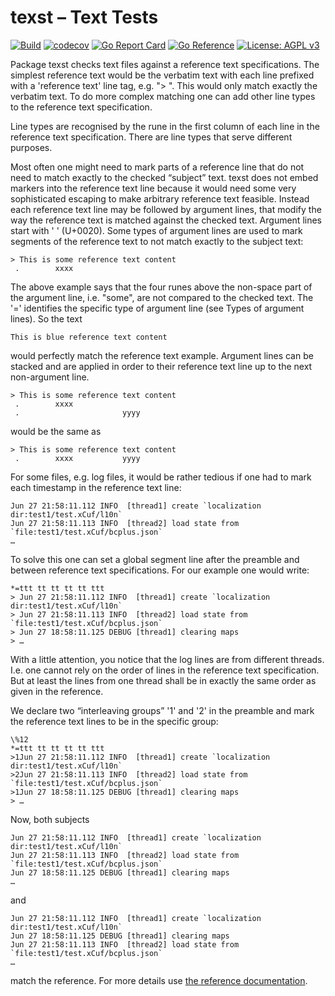 # texst – Text Tests
[![Build](https://travis-ci.com/fractalqb/texst.svg?branch=main)](https://travis-ci.com/github/fractalqb/texst)
[![codecov](https://codecov.io/gh/fractalqb/texst/branch/master/graph/badge.svg)](https://codecov.io/gh/fractalqb/texst)
[![Go Report Card](https://goreportcard.com/badge/github.com/fractalqb/texst)](https://goreportcard.com/report/github.com/fractalqb/texst)
[![Go Reference](https://pkg.go.dev/badge/github.com/fractalqb/texst.svg)](https://pkg.go.dev/github.com/fractalqb/texst)
[![License: AGPL v3](https://img.shields.io/badge/License-AGPL%20v3-blue.svg)](http://www.gnu.org/licenses/agpl-3.0)

Package texst checks text files against a reference text
specifications. The simplest reference text would be the verbatim text
with each line prefixed with a 'reference text' line tag, e.g. ">
". This would only match exactly the verbatim text. To do more complex
matching one can add other line types to the reference text
specification.

Line types are recognised by the rune in the first column of each line
in the reference text specification. There are line types that serve
different purposes.

Most often one might need to mark parts of a reference line that do
not need to match exactly to the checked “subject” text. texst does
not embed markers into the reference text line because it would need
some very sophisticated escaping to make arbitrary reference text
feasible.  Instead each reference text line may be followed by
argument lines, that modify the way the reference text is matched
against the checked text. Argument lines start with ' ' (U+0020). Some
types of argument lines are used to mark segments of the reference
text to not match exactly to the subject text:

```
> This is some reference text content
 .        xxxx
```

The above example says that the four runes above the non-space part of
the argument line, i.e. "some", are not compared to the checked
text. The '=' identifies the specific type of argument line (see Types
of argument lines). So the text

```
This is blue reference text content
```

would perfectly match the reference text example. Argument lines can
be stacked and are applied in order to their reference text line up to
the next non-argument line.

```
> This is some reference text content
 .        xxxx
 .                       yyyy
```

would be the same as

```
> This is some reference text content
 .        xxxx           yyyy
```

For some files, e.g. log files, it would be rather tedious if one had
to mark each timestamp in the reference text line:

```
Jun 27 21:58:11.112 INFO  [thread1] create `localization dir:test1/test.xCuf/l10n`
Jun 27 21:58:11.113 INFO  [thread2] load state from `file:test1/test.xCuf/bcplus.json`
…
```

To solve this one can set a global segment line after the preamble and
between reference text specifications. For our example one would
write:

```
*=ttt tt tt tt tt ttt
> Jun 27 21:58:11.112 INFO  [thread1] create `localization dir:test1/test.xCuf/l10n`
> Jun 27 21:58:11.113 INFO  [thread2] load state from `file:test1/test.xCuf/bcplus.json`
> Jun 27 18:58:11.125 DEBUG [thread1] clearing maps
> …
```

With a little attention, you notice that the log lines are from
different threads. I.e. one cannot rely on the order of lines in the
reference text specification. But at least the lines from one thread
shall be in exactly the same order as given in the reference.

We declare two “interleaving groups” '1' and '2' in the preamble and
mark the reference text lines to be in the specific group:

```
\%12
*=ttt tt tt tt tt ttt
>1Jun 27 21:58:11.112 INFO  [thread1] create `localization dir:test1/test.xCuf/l10n`
>2Jun 27 21:58:11.113 INFO  [thread2] load state from `file:test1/test.xCuf/bcplus.json`
>1Jun 27 18:58:11.125 DEBUG [thread1] clearing maps
> …
```

Now, both subjects

```
Jun 27 21:58:11.112 INFO  [thread1] create `localization dir:test1/test.xCuf/l10n`
Jun 27 21:58:11.113 INFO  [thread2] load state from `file:test1/test.xCuf/bcplus.json`
Jun 27 18:58:11.125 DEBUG [thread1] clearing maps
…
```

and

```
Jun 27 21:58:11.112 INFO  [thread1] create `localization dir:test1/test.xCuf/l10n`
Jun 27 18:58:11.125 DEBUG [thread1] clearing maps
Jun 27 21:58:11.113 INFO  [thread2] load state from `file:test1/test.xCuf/bcplus.json`
…
```

match the reference. For more details use [the reference documentation](https://pkg.go.dev/github.com/fractalqb/texst).